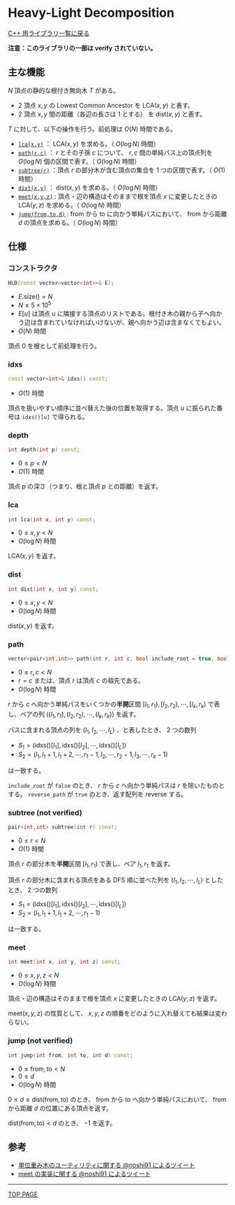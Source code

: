 # Heavy-Light Decomposition

[C++ 用ライブラリ一覧に戻る](../../)

**注意：このライブラリの一部は verify されていない。**

## 主な機能

$N$ 頂点の静的な根付き無向木 $T$ がある。

- $2$ 頂点 $x,y$ の Lowest Common Ancestor を $\mathrm{LCA}(x,y)$ と表す。
- $2$ 頂点 $x,y$ 間の距離（各辺の長さは $1$ とする） を $\mathrm{dist}(x,y)$ と表す。

$T$ に対して、以下の操作を行う。前処理は $O(N)$ 時間である。

- [`lca(x,y)`](#lca) ： $\mathrm{LCA}(x,y)$ を求める。（ $O(\log N)$ 時間）
- [`path(r,c)`](#path) ： $r$ とその子孫 $c$ について、 $r,c$ 間の単純パス上の頂点列を $O(\log N)$ 個の区間で表す。（ $O(\log N)$ 時間）
- [`subtree(r)`](#subtree) ：頂点 $r$ の部分木が含む頂点の集合を $1$ つの区間で表す。（ $O(1)$ 時間）
- [`dist(x,y)`](#dist) ： $\mathrm{dist}(x,y)$ を求める。（ $O(\log N)$ 時間）
- [`meet(x,y,z)`](#meet) : 頂点・辺の構造はそのままで根を頂点 $x$ に変更したときの $\mathrm{LCA}(y,z)$ を求める。（ $O(\log N)$ 時間）
- [`jump(from,to,d)`](#jump) : $\mathrm{from}$ から $\mathrm{to}$ に向かう単純パスにおいて、 $\mathrm{from}$ から距離 $d$ の頂点を求める。（ $O(\log N)$ 時間）

## 仕様

### コンストラクタ

```c++
HLD(const vector<vector<int>>& E);
```

- $E\mathrm{.size()} = N$
- $N \leq 5\times 10^5$
- $E[u]$ は頂点 $u$ に隣接する頂点のリストである。根付き木の親から子へ向かう辺は含まれていなければいけないが、親へ向かう辺は含まなくてもよい。
- $O(N)$ 時間

頂点 $0$ を根として前処理を行う。

### idxs

```c++
const vector<int>& idxs() const;
```

- $O(1)$ 時間

頂点を扱いやすい順序に並べ替えた後の位置を取得する。頂点 $u$ に振られた番号は `idxs()[u]` で得られる。

### depth

```c++
int depth(int p) const;
```

- $0 \leq p \lt N$
- $O(1)$ 時間

頂点 $p$ の深さ（つまり、根と頂点 $p$ との距離）を返す。

### lca

```c++
int lca(int x, int y) const;
```

- $0 \leq x,y \lt N$
- $O(\log N)$ 時間

$\mathrm{LCA}(x,y)$ を返す。

### dist

```c++
int dist(int x, int y) const;
```

- $0 \leq x,y \lt N$
- $O(\log N)$ 時間

$\mathrm{dist}(x,y)$ を返す。

### path

```c++
vector<pair<int,int>> path(int r, int c, bool include_root = true, bool reverse_path = false) const;
```

- $0 \leq r,c \lt N$
- $r=c$ または、頂点 $r$ は頂点 $c$ の祖先である。
- $O(\log N)$ 時間

$r$ から $c$ へ向かう単純パスをいくつかの**半開**区間 $[l_1,r_1),[l_2,r_2),\cdots ,[l_k,r_k)$ で表し、ペアの列 $((l_1,r_1),(l_2,r_2),\cdots ,(l_k,r_k))$ を返す。

パスに含まれる頂点の列を $(I_1,I_2, \cdots ,I_L)$ 、と表したとき、 $2$ つの数列

- $S_1 = (\mathrm{idxs()}[I_1],\mathrm{idxs()}[I_2], \cdots ,\mathrm{idxs()}[I_L])$
- $S_2 = (l_1,l_1+1,l_1+2,\cdots,r_1-1,l_2,\cdots,r_2-1,l_3,\cdots,r_{k}-1)$

は一致する。

`include_root` が `false` のとき、 $r$ から $c$ へ向かう単純パスは $r$ を除いたものとする。
`reverse_path` が `true` のとき、返す配列を reverse する。

### subtree (not verified)

```c++
pair<int,int> subtree(int r) const;
```

- $0 \leq r \lt N$
- $O(1)$ 時間

頂点 $r$ の部分木を**半開**区間 $[l_1,r_1)$ で表し、ペア $l_1,r_1$ を返す。

頂点 $r$ の部分木に含まれる頂点をある DFS 順に並べた列を $(I_1,I_2, \cdots ,I_L)$ としたとき、 $2$ つの数列

- $S_1 = (\mathrm{idxs()}[I_1],\mathrm{idxs()}[I_2], \cdots ,\mathrm{idxs()}[I_L])$
- $S_2 = ( l_1,l_1+1,l_1+2,\cdots,r_1-1 )$

は一致する。

### meet

```c++
int meet(int x, int y, int z) const;
```

- $0 \leq x,y,z \lt N$
- $O(\log N)$ 時間

頂点・辺の構造はそのままで根を頂点 $x$ に変更したときの $\mathrm{LCA}(y,z)$ を返す。

$\mathrm{meet}(x,y,z)$ の性質として、 $x,y,z$ の順番をどのように入れ替えても結果は変わらない。

### jump (not verified)

```c++
int jump(int from, int to, int d) const;
```

- $0 \leq \mathrm{from},\mathrm{to} \lt N$
- $0 \leq d$
- $O(\log N)$ 時間

$0 \leq d \leq \mathrm{dist}(\mathrm{from},\mathrm{to})$ のとき、 $\mathrm{from}$ から $\mathrm{to}$ へ向かう単純パスにおいて、 $\mathrm{from}$ から距離 $d$ の位置にある頂点を返す。

$\mathrm{dist}(\mathrm{from},\mathrm{to}) \lt d$ のとき、 $-1$ を返す。

## 参考

- [単位重み木のユーティリティに関する @noshi91 によるツイート](https://twitter.com/noshi91/status/1253703019977256961)
- [meet の実装に関する @noshi91 によるツイート](https://twitter.com/noshi91/status/1336562191080726528)


---

[TOP PAGE](https://nachiavivias.github.io/cp-library/)


<script type="text/x-mathjax-config">MathJax.Hub.Config({tex2jax:{inlineMath:[['\$','\$']],processEscapes:true},CommonHTML: {matchFontHeight:false}});</script>
<script type="text/javascript" async src="https://cdnjs.cloudflare.com/ajax/libs/mathjax/2.7.1/MathJax.js?config=TeX-MML-AM_CHTML"></script>

